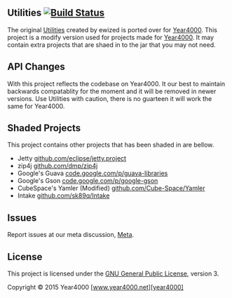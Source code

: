 Utilities [![Build Status](https://travis-ci.org/Year4000/Utilities.svg)](https://travis-ci.org/Year4000/Utilities)
---------

The original [Utilities] created by ewized is ported over for [Year4000].
This project is a modify version used for projects made for [Year4000].
It may contain extra projects that are shaed in to the jar that you may not need.

API Changes
-----------

With this project reflects the codebase on Year4000.
It our best to maintain backwards compatablity for the moment and it will be removed in newer versions.
Use Utilities with caution, there is no guarteen it will work the same for Year4000.

Shaded Projects
---------------

This project contains other projects that has been shaded in are bellow.

- Jetty [github.com/eclipse/jetty.project](https://github.com/eclipse/jetty.project)
- zip4j [github.com/dmp/zip4j](https://github.com/dmp/zip4j)
- Google's Guava [code.google.com/p/guava-libraries](https://code.google.com/p/guava-libraries/)
- Google's Gson [code.google.com/p/google-gson](https://code.google.com/p/google-gson/)
- CubeSpace's Yamler (Modified) [github.com/Cube-Space/Yamler](https://github.com/Cube-Space/Yamler)
- Intake [github.com/sk89q/Intake](https://github.com/sk89q/Intake)

Issues
------

Report issues at our meta discussion, [Meta](https://github.com/Year4000/Meta).

License
-------
This project is licensed under the [GNU General Public License][license], version 3.

Copyright &copy; 2015 Year4000 [www.year4000.net][year4000]

[license]: https://www.gnu.org/copyleft/gpl.html
[utilities]: https://github.com/ewized/utilities/
[year4000]: https://www.year4000.net/
